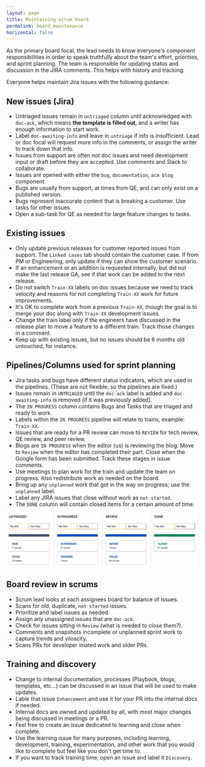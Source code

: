 ```yaml
---
layout: page
title: Maintaining scrum board
permalink: board_maintenance
horizontal: false
---
```


As the primary board focal, the lead needs to know everyone's component responsibilities in order to speak truthfully about the team's effort, priorities, and sprint planning. The team is responsible for updating status and discussion in the JIRA comments. This helps with history and tracking. 

Everyone helps maintain Jira issues with the following guidance:

## New issues (Jira)

  - Untriaged issues remain in `untriaged` column until acknowledged with `doc-ack`, which means **the template is filled out**, and a writer has enough information to start work.
  - Label `doc-awaiting-info` and leave in `untriage` if info is insufficient. Lead or doc focal will request more info in the comments, or assign the writer to track down that info.
  - Issues from support are often not doc issues and need development input or draft before they are accepted. Use comments and Slack to collaborate.
  - Issues are opened with either the `bug`, `documentation`, `acm blog` component.
  - Bugs are usually from support, at times from QE, and can only exist on a published version.
  - Bugs represent inaccurate content that is breaking a customer. Use tasks for other issues.
  - Open a sub-task for QE as needed for large feature changes to tasks.
<!--This QE process is not implemented at the time, I started to do this but then a huge CVE happened, and the team asked us in the end not to open sub tasks.-->
  
## Existing issues

  - Only update previous releases for customer reported issues from support. The `Linked cases` tab should contain the customer case. If from PM or Engineering, only update if they can show the customer scenario.
  - If an enhancement or an addition is requested internally, but did not make the last release GA, see if that work can be added to the next release. 
  - Do not switch `Train-XX` labels on doc issues because we need to track velocity and reasons for not completing `Train-XX` work for future improvements.
  - It's OK to complete work from a previous `Train-XX`, though the goal is to merge your doc along with `Train-XX` development issues.
  - Change the train label only if the engineers have discussed in the release plan to move a feature to a different train. Track those changes in a comment.
  - Keep up with existing issues, but no issues should be 6 months old untouched, for instance. 
  
## Pipelines/Columns used for sprint planning

  - Jira tasks and bugs have different status indicators, which are used in the pipelines. (These are not flexible, so the pipelines are fixed.)
  - Issues remain in `UNTRIAGED` until the `doc-ack` label is added and `doc-awaiting-info` is removed (if it was previously added).
  - The `IN PROGRESS` column contains Bugs and Tasks that are triaged and ready to work. 
  - Labels within the `IN PROGRESS` pipeline will relate to trains, example: `Train-XX`.
  - Issues that are ready for a PR review can move to `REVIEW` for tech review, QE review, and peer review.
  - Blogs are `IN PROGRESS` when the editor (us) is reviewing the blog. Move to `Review` when the editor has completed their part. Close when the Google form has been submitted. Track these stages in issue comments.
  - Use meetings to plan work for the train and update the team on progress. Also redistribute work as needed on the board.
  - Bring up any `unplanned` work that got in the way on progress; use the `unplanned` label.
  - Label any JIRA issues that close without work as `not-started`.
  - The `DONE` column will contain closed items for a certain amount of time.
    
   ![Pipeline status indicators](../assets/img/pipeline_jira_2.8.jpg) <!-- Brandi to change -->

## Board review in scrums

  - Scrum lead looks at each assignees board for balance of issues.
  - Scans for old, duplicate, `not-started` issues.
  - Prioritize and label issues as needed.
  - Assign any unassigned issues that are `doc-ack`.
  - Check for issues sitting in `Review` (what is needed to close them?).
  - Comments and snapshots incomplete or unplanned sprint work to capture trends and viloscity.
  - Scans PRs for developer iniated work and older PRs. 

  
## Training and discovery

  - Change to internal documentation, processes (Playbook, blogs, templates, etc...) can be discussed in an issue that will be used to make updates.
  - Lable that issue `Enhancement` and use it for your PR into the internal docs if needed.
  - Internal docs are owned and updated by all, with most major changes being discussed in meetings or a PR.
  - Feel free to create an issue dedicated to learning and close when complete.
  - Use the learning issue for many purposes, including learning, development, training, experimentation, and other work that you would like to complete but feel like you don't get time to. 
  - If you want to track training time, open an issue and label it `Discovery`. <!-- Mikela to raise in the next meeting what is the best label; please just pick one. -->

  
